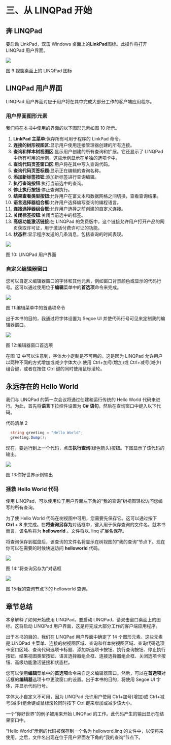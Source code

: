 # 三、从 LINQPad 开始

## 奔 LINQPad

要启动 LinkPad，双击 Windows 桌面上的**LinkPad**图标。此操作将打开 LINQPad 用户界面。

![](img/image011.png)

图 9:视窗桌面上的 LINQPad 图标

## LINQPad 用户界面

LINQPad 用户界面对应于用户将在其中完成大部分工作的客户端应用程序。

### 用户界面图形元素

我们将在本书中使用的界面的以下图形元素如图 10 所示。

1.  **LinkPad 主菜单**:保存所有可用于程序的 LinkPad 命令。
2.  **连接的树形视图区**:显示用户使用连接管理器创建的所有连接。
3.  **查询和样本树视图区**:显示用户创建的所有查询和扩展。它还显示了 LINQPad 中所有可用的示例，这些示例显示在单独的选项卡中。
4.  **查询代码页签窗口区**:用户将在其中写入查询代码。
5.  **查询代码页签标题**:显示正在编辑的查询名称。
6.  **添加新标签按钮**:添加新标签进行查询编辑。
7.  **执行查询按钮**:执行当前选中的查询。
8.  **停止执行按钮**:停止查询执行。
9.  **结果查看类型按钮**:允许用户在富文本和数据网格之间切换，查看查询结果。
10.  **语言选择器组合框**:允许用户选择编写查询的编程语言。
11.  **连接选择器组合框**:允许用户选择之前创建的自定义连接。
12.  **关闭标签按钮**:关闭当前选中的标签。
13.  **高级功能激活链接**:在 LINQPad 的免费版中，这个链接允许用户打开产品的网页获取许可证，用于激活付费许可证的功能。
14.  **状态栏**:显示程序发送的几条消息，包括查询的时间表现。

![](img/image012.png)

图 10: LINQPad 用户界面

### 自定义编辑器窗口

您可以自定义编辑器窗口的字体和其他元素，例如窗口背景颜色或显示的代码行号。这可以通过使用位于**编辑**菜单中的**首选项**命令来完成。

![](img/image013.png)

图 11:编辑菜单中的首选项命令

出于本书的目的，我通过将字体设置为 Segoe UI 并使代码行号可见来定制我的编辑器窗口。

![](img/image014.png)

图 12:编辑器窗口首选项

在图 12 中可以注意到，字体大小定制是不可用的。这是因为 LINQPad 允许用户以两种不同的方式增加或减少字体大小:使用 Ctrl+加号(增加)或 Ctrl+减号(减少)组合键，或者在按住 Ctrl 键的同时使用鼠标滚轮。

## 永远存在的 Hello World

我们与 LINQPad 的第一次会议将通过创建和运行传统的 Hello World 代码来进行。为此，首先将**语言**下拉控件设置为 **C# 语句**，然后在查询窗口中键入以下代码。

代码清单 2

```cs
  string greeting = "Hello World";
  greeting.Dump();

```

现在，要运行到上一个代码，点击**执行查询**(绿色箭头)按钮。下图显示了该代码的输出。

![](img/image015.png)

图 13:你好世界示例输出

### 拯救 Hello World 代码

使用 LINQPad，可以使用位于用户界面左下角的“我的查询”树视图轻松访问您编写的所有查询。

为了使 Hello World 代码在树视图中可用，您需要先保存它。这可以通过按下 **Ctrl** + **S** 来完成。在**将查询另存为**对话框中，键入用于保存查询的文件名。就本书而言，该名称将为 **helloworld** 。文件将以. linq 扩展名保存。

将查询保存到磁盘后，该查询的文件名将显示在树视图的“我的查询”节点下。现在你可以在需要的时候快速访问 **helloworld** 代码。

![](img/image016.png)

图 14:“将查询另存为”对话框

![](img/image017.png)

图 15:我的查询节点下的 helloworld 查询。

## 章节总结

本章解释了如何开始使用 LINQPad。要启动 LINQPad，请双击窗口桌面上的图标。这将启动 LINQPad 用户界面，这是将完成大部分工作的客户端应用程序。

出于本书的目的，我们在 LINQPad 用户界面中确定了 14 个图形元素。这些元素是:LINQPad 主菜单、连接的树视图区域、查询和样本树视图区域、查询代码选项卡窗口区域、查询代码选项卡标题、添加新选项卡按钮、执行查询按钮、停止执行按钮、结果视图类型按钮、语言选择器组合框、连接选择器组合框、关闭选项卡按钮、高级功能激活链接和状态栏。

您可以使用**编辑**菜单中的**首选项**命令来自定义编辑器窗口。然后，可以在**首选项**对话框的**编辑器**选项卡中更改窗口的设置。出于本书的目的，将使用 Segoe UI 字体，并显示代码行号。

字体大小自定义不可用，因为 LINQPad 允许用户使用 Ctrl+加号(增加)或 Ctrl+减号(减少)组合键或鼠标滚轮同时按下 Ctrl 键来增加或减少该大小。

一个“你好世界”的例子被用来开始 LINQPad 的工作。此代码产生的输出显示在结果窗口中。

“Hello World”示例的代码被保存到一个名为 helloword.linq 的文件中，以便将来使用。之后，文件名出现在位于用户界面左下角的“我的查询”节点下。